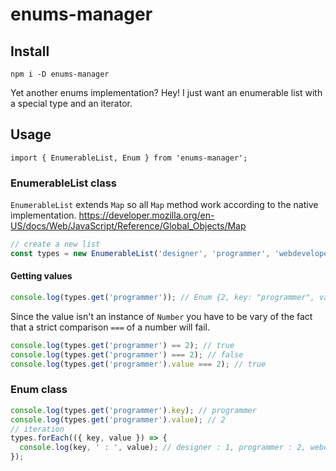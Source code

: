 # enums-manager

## Install
```
npm i -D enums-manager
```

Yet another enums implementation? Hey! I just want an enumerable list with a special type and an iterator.

## Usage
```
import { EnumerableList, Enum } from 'enums-manager';
```

### EnumerableList class
`EnumerableList` extends `Map` so all `Map` method work according to the native implementation. 
https://developer.mozilla.org/en-US/docs/Web/JavaScript/Reference/Global_Objects/Map
```js
// create a new list
const types = new EnumerableList('designer', 'programmer', 'webdeveloper');
```

#### Getting values

```js
console.log(types.get('programmer')); // Enum {2, key: "programmer", value: 2}
```

Since the value isn't an instance of `Number` you have to be vary of the fact that a strict comparison `===` of a number will fail.
```js
console.log(types.get('programmer') == 2); // true
console.log(types.get('programmer') === 2); // false
console.log(types.get('programmer').value === 2); // true
```

### Enum class

```js
console.log(types.get('programmer').key); // programmer
console.log(types.get('programmer').value); // 2
// iteration
types.forEach(({ key, value }) => {
  console.log(key, ' : ', value); // designer : 1, programmer : 2, webdeveloper : 3 
});
```